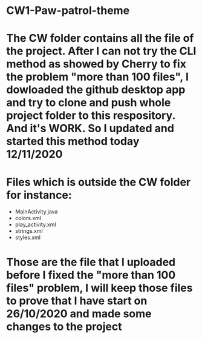 # CW1-Paw-patrol-theme
# The CW folder contains all the file of the project. After I can not try the CLI method as showed by Cherry to fix the problem "more than 100 files", I dowloaded the github desktop app and try to clone and push whole project folder to this respository. And it's WORK. So I updated and started this method today 12/11/2020  
# Files which is outside the CW folder for instance:
+ MainActivity.java
+ colors.xml
+ play_activity.xml
+ strings.xml
+ styles.xml 
# Those are the file that I uploaded before I fixed the "more than 100 files" problem, I will keep those files to prove that I have start on 26/10/2020 and made some changes to the project
